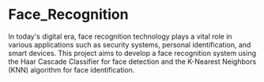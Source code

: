 # Face_Recognition
In today's digital era, face recognition technology plays a vital role in various applications such as security systems, personal identification, and smart devices. This project aims to develop a face recognition system using the Haar Cascade Classifier for face detection and the K-Nearest Neighbors (KNN) algorithm for face identification.
